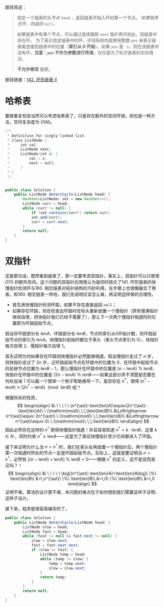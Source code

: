 题目简述：

> 给定一个链表的头节点  `head` ，返回链表开始入环的第一个节点。 *如果链表无环，则返回 `null`。*
>
> 如果链表中有某个节点，可以通过连续跟踪 `next` 指针再次到达，则链表中存在环。 为了表示给定链表中的环，评测系统内部使用整数 `pos` 来表示链表尾连接到链表中的位置（**索引从 0 开始**）。如果 `pos` 是 `-1`，则在该链表中没有环。**注意：`pos` 不作为参数进行传递**，仅仅是为了标识链表的实际情况。
>
> **不允许修改** 链表。

题目链接：[142. 环形链表 II](https://leetcode.cn/problems/linked-list-cycle-ii/)

# 哈希表

要做重复检验当然可以考虑哈希表了，只是存在额外的空间开销，但也是一种方法，空间复杂度为 $O(N)$。

```java
/**
 * Definition for singly-linked list.
 * class ListNode {
 *     int val;
 *     ListNode next;
 *     ListNode(int x) {
 *         val = x;
 *         next = null;
 *     }
 * }
 */


public class Solution {
    public ListNode detectCycle(ListNode head) {
        HashSet<ListNode> set = new HashSet<>();
        ListNode curr = head;
        while (curr != null) {
            if (set.contains(curr)) return curr;
            set.add(curr);
            curr = curr.next;
        }
        return null;
    }
}
```

# 双指针

还是那句话，既然看到链表了，那一定要考虑双指针。事实上，双指针可以只使用 $O(1)$ 的额外空间。这个问题的双指针应用我认为是同时结合了141. 环形链表的快慢指针检测环与160. 相交链表对拓扑结构的巧妙利用，在步骤上也很像融合了两者。和160. 相交链表一样地，我们先说明应该怎么做，再证明这样做的合理性。

- 首先用快慢指针检测环路，如果不存在直接返回 `null`；
- 如果存在环路，则在检查出环路时在标头重新放置一个慢指针（原有慢满指针继续自增，但快指针我们已经不需要了），那么下一次两个慢指针相遇时的位置即为环路起始节点。

假设非环路部分长 $\text{len}A$、环路部分长 $\text{len}B$，节点的索引从0开始计数，则环路起始节点的索引为 $\text{len}A$。快慢指针起始时都位于表头（表头节点索引为 $0$），快指针每次自增 $2$、慢指针每次自增 $1$。

首先证明为何如果存在环路则快慢指针必然能够相遇。假设慢指针走过了 $n$ 步，则快指针走过了 $2n$ 步，记环路起始节点在环路中的位置为 $0$、在环路中起始节点的前继节点位置为 $\text{len}B-1$，那么慢指针在环路中的位置是 $(n-\text{len}A)\ \%\ \text{len}B$、快指针在环路中的位置是 $(2n-\text{len}A)\ \%\ \text{len}B$——如果这部分弄不清楚是否要在何处加减 $1$ 可以画一个图举一个例子帮助推导一下。是否存在 $n^{\ast}$，使得 $(n^{\ast}-\text{len}A)\equiv(2n^{\ast}-\text{len}A)\ \ (\mathrm{mod}\ \,\,\text{len}B)$ 呢？

根据同余的性质，
$$
\begin{align}
&\ \ \ \ \ \ (n^{\ast}-\text{len}A)\equiv(2n^{\ast}-\text{len}A)\ \ (\mathrm{mod}\ \,\,\text{len}B)\\
&\Leftrightarrow n^{\ast}\equiv 2n^{\ast}\ \ (\mathrm{mod}\ \,\,\text{len}B)\\
&\Leftrightarrow n^{\ast}\equiv 0\ \ (\mathrm{mod}\ \,\,\text{len}B)\\
\end{align}
$$
因此必然存在这样的 $n^{\ast}$ 使得快慢指针相遇！并且容易知道 $n^{\ast}=k\cdot\text{len}B$，这里 $k\in N$ ，同时约束 $n^{\ast}\geqslant\text{len}A$——这是为了保证快慢指针至少已经都进入了环路。

接下来证明为什么当 $n=n^{\ast}$ 时，我们在表头处再放置一个慢指针后，两个慢指针第一次相遇时所处的节点一定是环路起始节点。实际上，这就是要证明当 $n=n^{\ast}$，必然有 $\big[(n-\text{len}A)+\text{len}A\big]\ \%\ \text{len}B=0$——根据 $n^{\ast}$ 的定义，这不是显而易见吗？！
$$
\begin{align}
&\ \ \ \ \ \ \big[(n^{\ast}-\text{len}A)+\text{len}A\big]\ \%\ \text{len}B\\
&=\,n^{\ast}\ \%\ \text{len}B\\
&=\,0\ \%\ \text{len}B\\
&=\,0
\end{align}
$$
证明不难，算法的设计更不难，本问题的难点在于如何想到我们需要这样子证明、这样子设计。

接下来，程序是很容易编写的了。

```java
public class Solution {
    public ListNode detectCycle(ListNode head) {
        ListNode slow = head;
        ListNode fast = head;
        while (fast != null && fast.next != null) {
            slow = slow.next;
            fast = fast.next.next;
            if (slow == fast) {
                ListNode temp = head;
                while (temp != slow) {
                    temp = temp.next;
                    slow = slow.next;
                }
                return temp;
            }
        }
        return null;
    }
}
```

